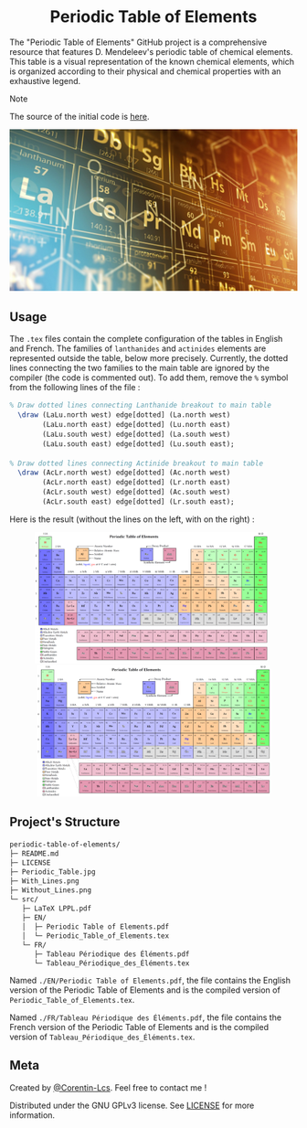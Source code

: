 <h1 align="center">Periodic Table of Elements</h1>

The "Periodic Table of Elements" GitHub project is a comprehensive resource that features D. Mendeleev's periodic table of chemical elements. This table is a visual representation of the known chemical elements, which is organized according to their physical and chemical properties with an exhaustive legend.

> [!NOTE]  
> The source of the initial code is [here](https://texample.net/tikz/examples/periodic-table-of-chemical-elements).

<p align="center">
  <img src="https://github.com/Corentin-Lcs/periodic-table-of-elements/blob/main/Periodic_Table.jpg" alt="Periodic_Table.jpg"/>
</p>

## Usage

The `.tex` files contain the complete configuration of the tables in English and French. The families of `lanthanides` and `actinides` elements are represented outside the table, below more precisely. Currently, the dotted lines connecting the two families to the main table are ignored by the compiler (the code is commented out). To add them, remove the `%` symbol from the following lines of the file :

```tex
% Draw dotted lines connecting Lanthanide breakout to main table
  \draw (LaLu.north west) edge[dotted] (La.north west)
        (LaLu.north east) edge[dotted] (Lu.north east)
        (LaLu.south west) edge[dotted] (La.south west)
        (LaLu.south east) edge[dotted] (Lu.south east);

% Draw dotted lines connecting Actinide breakout to main table
  \draw (AcLr.north west) edge[dotted] (Ac.north west)
        (AcLr.north east) edge[dotted] (Lr.north east)
        (AcLr.south west) edge[dotted] (Ac.south west)
        (AcLr.south east) edge[dotted] (Lr.south east);
```

Here is the result (without the lines on the left, with on the right) :

<div align="center">
<img height="230em" src="https://github.com/Corentin-Lcs/periodic-table-of-elements/blob/main/Without_Lines.png"/>&nbsp;&nbsp;<img height="230em" src="https://github.com/Corentin-Lcs/periodic-table-of-elements/blob/main/With_Lines.png"/>
</div> 

## Project's Structure

```
periodic-table-of-elements/ 
├─ README.md
├─ LICENSE
├─ Periodic_Table.jpg
├─ With_Lines.png
├─ Without_Lines.png
└─ src/
   ├─ LaTeX LPPL.pdf
   ├─ EN/
   │  ├─ Periodic Table of Elements.pdf
   │  └─ Periodic_Table_of_Elements.tex
   └─ FR/
      ├─ Tableau Périodique des Éléments.pdf
      └─ Tableau_Périodique_des_Éléments.tex
```

Named `./EN/Periodic Table of Elements.pdf`, the file contains the English version of the Periodic Table of Elements and is the compiled version of `Periodic_Table_of_Elements.tex`.

Named `./FR/Tableau Périodique des Éléments.pdf`, the file contains the French version of the Periodic Table of Elements and is the compiled version of `Tableau_Périodique_des_Éléments.tex`.

## Meta

Created by [@Corentin-Lcs](https://github.com/Corentin-Lcs). Feel free to contact me !

Distributed under the GNU GPLv3 license. See [LICENSE](https://github.com/Corentin-Lcs/periodic-table-of-elements/blob/main/LICENSE) for more information.
